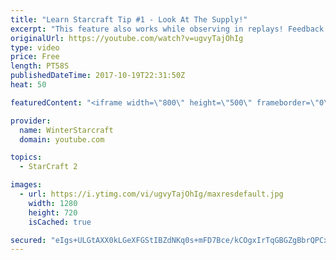 ```yaml
---
title: "Learn Starcraft Tip #1 - Look At The Supply!"
excerpt: "This feature also works while observing in replays! Feedback and tip suggestions are appreciated :)"
originalUrl: https://youtube.com/watch?v=ugvyTajOhIg
type: video
price: Free
length: PT58S
publishedDateTime: 2017-10-19T22:31:50Z
heat: 50

featuredContent: "<iframe width=\"800\" height=\"500\" frameborder=\"0\" src=\"https://www.youtube.com/embed/ugvyTajOhIg\" allow=\"accelerometer; autoplay; encrypted-media; gyroscope; picture-in-picture\" allowfullscreen></iframe>"

provider:
  name: WinterStarcraft
  domain: youtube.com

topics:
  - StarCraft 2

images:
  - url: https://i.ytimg.com/vi/ugvyTajOhIg/maxresdefault.jpg
    width: 1280
    height: 720
    isCached: true

secured: "eIgs+ULGtAXX0kLGeXFGStIBZdNKq0s+mFD7Bce/kCOgxIrTqGBGZgBbrQPCxe7/8AdpqTcLl7JBvxKQ8hLp2TRUg/cjtDECql2cbdv0aZQHkiIJMd5LWG+OgEsFZR2QaEWWNFPGYCleR7pQS/BzIIwAHH+pUfaDwROduBQlhxU9SAgrulAeZE8EI7tfx4LY9fEeIY2qxn51jtGcPghrZBjLw6pdZ4j6o27CnH1noIQlgFfuoH9TfRtv+Nhbr5tCAtTm6kCiQydj0ouK1V6RriYn84ale+Cg42ycTmfC61ymR0VYd5bysXGVm1iklea4Iz5uhbK6ChavmMvrCuukgWrdlZ9evFeAMR4D0A0qNsa6BE7QYxCh0NW0OLyHTXyhZKYQ3wBAatUm/uDZYs0bS1CijmfsKAm7NDMXBzwya14=;1KRZJeHLHo2kmLg34Sf+QA=="
---
```


